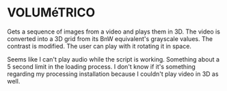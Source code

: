 # VOLUMéTRICO

Gets a sequence of images from a video and plays them in 3D. The video is converted into a 3D grid from its BnW equivalent's grayscale values. The contrast is modified. The user can play with it rotating it in space. 

Seems like I can't play audio while the script is working. Something about a 5 second limit in the loading process. I don't know if it's something regarding my processing installation because I couldn't play video in 3D as well. 